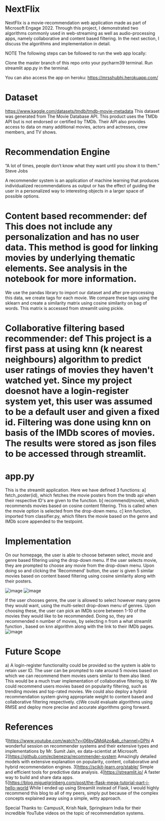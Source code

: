 # NextFlix
NextFlix is a movie-recommendation web application made as part of Microsoft Engage 2022. Through this project, I demonstrated two algorithms commonly used in web-streaming as well as audio-processing apps, namely collaborative and content based filtering. In the next section, I discuss the algorithms and implementation in detail.

NOTE The following steps can be followed to run the web app locally:

Clone the master branch of this repo onto your pycharm39 terminal. Run streamlit app.py in the terminal.


You can also access the app on heroku:
https://mrsshubhi.herokuapp.com/

# Dataset
https://www.kaggle.com/datasets/tmdb/tmdb-movie-metadata
This dataset was generated from The Movie Database API. This product uses the TMDb API but is not endorsed or certified by TMDb.
Their API also provides access to data on many additional movies, actors and actresses, crew members, and TV shows.

# Recommendation Engine

“A lot of times, people don’t know what they want until you show it to them.” Steve Jobs

A recommender system is an application of machine learning that produces individualized recommendations as output or has the effect of guiding the user in a personalized way to interesting objects in a larger space of possible options.

# Content based recommender:  def This does not include any personalization and has no user data. This method is good for linking movies by underlying thematic elements. See analysis in the notebook for more information.

We use the pandas library to import our dataset and after pre-processing this data, we create tags for each movie. We compare these tags using the sklearn and create a similarity matrix using cosine similarity on bag of words. This matrix is accessed from streamlit using pickle.

# Collaborative filtering based recommender: def This project is a first pass at using knn (k nearest neighbours) algorithm to predict user ratings of movies they haven't watched yet. Since my project doesnot have a login-register system yet, this user was assumed to be a default user and given a fixed id. Filtering was done using knn on basis of the IMDb scores of movies. The results were stored as json files to be accessed through streamlit.

# app.py

This is the streamlit application.  Here we have defined 3 functions:
a] fetch_poster(id), which fetches the movie posters from the tmdb api when their respective ID's are given to the function.
b] recommend(movie), which recommends movies based on cosine content filtering. This is called when the movie option is selected from the drop-down menu.
c] knn function, imported from classifier.py, which filters the movie based on the genre and IMDb score appended to the testpoint.

# Implementation

On our homepage, the user is able to choose between select, movie and genre based filtering using the drop-down menu. If the user selects movie, they are prompted to choose any movie from the drop-down menu. Upon doing so and clicking the 'Recommend' button, the user is given 5 similar movies based on content based filtering using cosine similarity along with their posters.

![image](https://user-images.githubusercontent.com/84243901/171042107-6815ee06-3a7d-4112-afbd-a74e0a85ac05.png)
![image](https://user-images.githubusercontent.com/84243901/171043309-2cec97a5-a012-4299-a83a-8810198db1c9.png)


If the user chooses genre, the user is allowed to select however many genre they would want, using the multi-select drop-down menu of genres. Upon choosing these, the user can pick an IMDb score between 1-10 of the movies they would like to be recommended. Doing so, they are recommended n number of movies, by selecting n from a what streamlit function , based on knn algorithm along with the link to their IMDb pages.
![image](https://user-images.githubusercontent.com/84243901/171043411-384b1d26-1470-41e7-a56a-5b8bd478ea3e.png)


# Future Scope
a) A login-register functionality could be provided so the system is able to retain user ID. The user can be prompted to rate around 5 movies based on which we can recommend them movies users similar to them also liked. This would be a much truer implementation of collaborative filtering.
b) We could recommend users movies based on popularity filtering, such as trending movies and top-rated movies. We could also deploy a hybrid recommendation system giving appropriate weight to content based and collaborative filtering respectively.
c)We could evaluate algorithms using RMSE and deploy more precise and accurate algorithms going forward.

# References

1]https://www.youtube.com/watch?v=i06byQMdAzo&ab_channel=DPhi
A wonderful session on recommender systems and their extensive types and implementations by Mr. Sumit Jain, ex data-scientist at Microsoft.
2]https://github.com/ecbenezra/recommender-system
Amazingly detailed models with extensive explanation on popularity, content, collaborative and hybrid recommendation engines.
3]https://scikit-learn.org/stable/
Simple and efficient tools for predictive data analysis.
4]https://streamlit.io/
A faster way to build and share data apps.
5]https://blog.miguelgrinberg.com/post/the-flask-mega-tutorial-part-i-hello-world
While I ended up using Streamlit instead of Flask, I would highly recommend this blog to all of my peers, simply put because of the complex concepts explained away using a simple, witty approach.

Special Thanks to:
CampusX, Krish Naik, Springlearn India for their incredible YouTube videos on the topic of recommendation systems.
